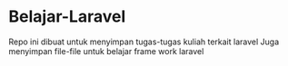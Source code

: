 # Belajar-Laravel
Repo ini dibuat untuk menyimpan tugas-tugas kuliah terkait laravel
Juga menyimpan file-file untuk belajar frame work laravel
